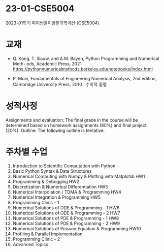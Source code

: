 # 23-01-CSE5004
2023-01학기 파이썬을이용한과학계산 (CSE5004)

# 교재

- Q. Kong, T. Siauw, and A.M. Bayen, Python Programming and Numerical Meth- ods, Academic Press, 2021
https://pythonnumericalmethods.berkeley.edu/notebooks/Index.html

- P. Moin, Fundamentals of Engineering Numerical Analysis, 2nd edition, Cambridge University Press, 2010
: 수학적 증명

# 성적사정
Assignments and evaluation: 
The final grade in the course will be determined based on homework assignments (80%) and final project (20%).
Outline: The following outline is tentative.

# 주차별 수업
1. Introduction to Scientific Computation with Python
2. Basic Python Syntax & Data Structures
3. Numerical Computing with Numpy & Plotting with Matplotlib HW1 
4. Programming & Debugging HW2 
5. Discretization & Numerical Differentiation HW3 
6. Numerical Interpolation / TDMA & Programming HW4 
7. Numerical Integration & Programming HW5 
8. Programming Clinic - 1
9. Numerical Solutions of ODE & Programming - 1 HW6 
10. Numerical Solutions of ODE & Programming - 2 HW7 
11. Numerical Solutions of PDE & Programming - 1 HW8 
12. Numerical Solutions of PDE & Programming - 2 HW9 
13. Numerical Solutions of Poisson Equation & Programming HW10 
14. Profiling & Parallel Implementation
15. Programming Clinic - 2
16. Advanced Topics
